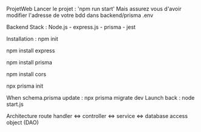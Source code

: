 ProjetWeb
Lancer le projet : 'npm run start' Mais assurez vous d'avoir modifier l'adresse de votre bdd dans backend/prisma .env

Backend
Stack : Node.js - express.js - prisma - jest

Installation :
npm init

npm install express

npm install prisma

npm install cors

npx prisma init

When schema.prisma update : npx prisma migrate dev Launch back : node start.js

Architecture
route handler <=> controller <=> service <=> database access object (DAO)